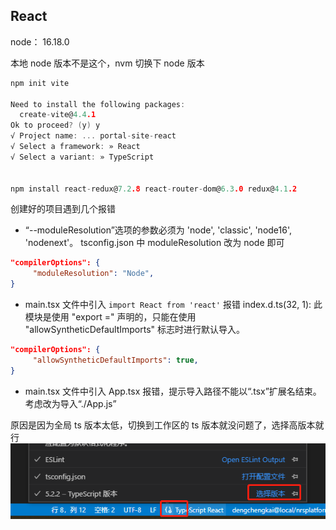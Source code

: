 ## React

node： 16.18.0

本地 node 版本不是这个，nvm 切换下 node 版本

```c
npm init vite

Need to install the following packages:
  create-vite@4.4.1
Ok to proceed? (y) y
√ Project name: ... portal-site-react
√ Select a framework: » React
√ Select a variant: » TypeScript


npm install react-redux@7.2.8 react-router-dom@6.3.0 redux@4.1.2
```

创建好的项目遇到几个报错

- “--moduleResolution”选项的参数必须为 'node', 'classic', 'node16', 'nodenext'。
  tsconfig.json 中 moduleResolution 改为 node 即可

```json
"compilerOptions": {
     "moduleResolution": "Node",
}
```

- main.tsx 文件中引入 `import React from 'react'`
  报错 index.d.ts(32, 1): 此模块是使用 "export =" 声明的，只能在使用 "allowSyntheticDefaultImports" 标志时进行默认导入。

```json
"compilerOptions": {
     "allowSyntheticDefaultImports": true,
}
```

- main.tsx 文件中引入 App.tsx 报错，提示导入路径不能以“.tsx”扩展名结束。考虑改为导入“./App.js”

原因是因为全局 ts 版本太低，切换到工作区的 ts 版本就没问题了，选择高版本就行
![image](../../assets/img/修改vscode中ts版本.png)
